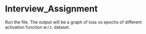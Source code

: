 # Interview_Assignment
Run the file. 
The output will be a graph of loss vs epochs of different activation function w.r.t. dataset.
